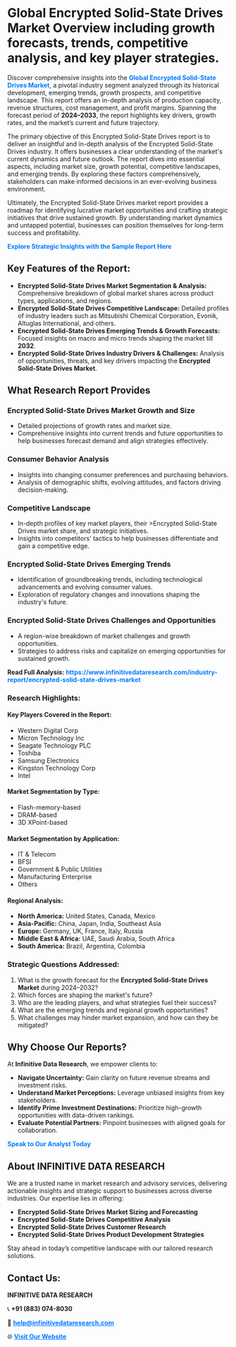<h1>Global Encrypted Solid-State Drives Market Overview including growth forecasts, trends, competitive analysis, and key player strategies.</h1>
<p>
Discover comprehensive insights into the 
<a href="https://www.infinitivedataresearch.com/industry-report/encrypted-solid-state-drives-market" rel="dofollow" style="color: #007BFF; text-decoration: none;"><strong>Global Encrypted Solid-State Drives Market</strong></a>, a pivotal industry segment analyzed through its historical development, emerging trends, growth prospects, and competitive landscape. This report offers an in-depth analysis of production capacity, revenue structures, cost management, and profit margins. Spanning the forecast period of <strong>2024–2033</strong>, the report highlights key drivers, growth rates, and the market’s current and future trajectory.
</p>
<p>
The primary objective of this Encrypted Solid-State Drives report is to deliver an insightful and in-depth analysis of the Encrypted Solid-State Drives industry. It offers businesses a clear understanding of the market's current dynamics and future outlook. The report dives into essential aspects, including market size, growth potential, competitive landscapes, and emerging trends. By exploring these factors comprehensively, stakeholders can make informed decisions in an ever-evolving business environment.
</p>
<p>
Ultimately, the Encrypted Solid-State Drives market report provides a roadmap for identifying lucrative market opportunities and crafting strategic initiatives that drive sustained growth. By understanding market dynamics and untapped potential, businesses can position themselves for long-term success and profitability.
</p>
<p>
<a href="https://www.infinitivedataresearch.com/request-sample/reportId=106918" style="color: #007BFF; text-decoration: none;"><strong>Explore Strategic Insights with the Sample Report Here</strong></a>
</p>

<h2>Key Features of the Report:</h2>
<ul>
<li><strong>Encrypted Solid-State Drives Market Segmentation & Analysis:</strong> Comprehensive breakdown of global market shares across product types, applications, and regions.</li>
<li><strong>Encrypted Solid-State Drives Competitive Landscape:</strong> Detailed profiles of industry leaders such as Mitsubishi Chemical Corporation, Evonik, Altuglas International, and others.</li>
<li><strong>Encrypted Solid-State Drives Emerging Trends & Growth Forecasts:</strong> Focused insights on macro and micro trends shaping the market till <strong>2032</strong>.</li>
<li><strong>Encrypted Solid-State Drives Industry Drivers & Challenges:</strong> Analysis of opportunities, threats, and key drivers impacting the <strong>Encrypted Solid-State Drives Market</strong>.</li>
</ul>

<h2>What Research Report Provides</h2>
<h3>Encrypted Solid-State Drives Market Growth and Size</h3>
<ul>
<li>Detailed projections of growth rates and market size.</li>
<li>Comprehensive insights into current trends and future opportunities to help businesses forecast demand and align strategies effectively.</li>
</ul>

<h3>Consumer Behavior Analysis</h3>
<ul>
<li>Insights into changing consumer preferences and purchasing behaviors.</li>
<li>Analysis of demographic shifts, evolving attitudes, and factors driving decision-making.</li>
</ul>

<h3>Competitive Landscape</h3>
<ul>
<li>In-depth profiles of key market players, their >Encrypted Solid-State Drives market share, and strategic initiatives.</li>
<li>Insights into competitors' tactics to help businesses differentiate and gain a competitive edge.</li>
</ul>

<h3>Encrypted Solid-State Drives Emerging Trends</h3>
<ul>
<li>Identification of groundbreaking trends, including technological advancements and evolving consumer values.</li>
<li>Exploration of regulatory changes and innovations shaping the industry's future.</li>
</ul>

<h3>Encrypted Solid-State Drives Challenges and Opportunities</h3>
<ul>
<li>A region-wise breakdown of market challenges and growth opportunities.</li>
<li>Strategies to address risks and capitalize on emerging opportunities for sustained growth.</li>
</ul>
<p><strong>Read Full Analysis:</strong> <a href="https://www.infinitivedataresearch.com/industry-report/encrypted-solid-state-drives-market" rel="dofollow" style="color: #007BFF; text-decoration: none;"><strong>https://www.infinitivedataresearch.com/industry-report/encrypted-solid-state-drives-market</strong></a></p>
<h3>Research Highlights:</h3>
<h4>Key Players Covered in the Report:</h4>
<ul><li>Western Digital Corp</li><li>Micron Technology Inc</li><li>Seagate Technology PLC</li><li>Toshiba</li><li>Samsung Electronics</li><li>Kingston Technology Corp</li><li>Intel</li></ul>
<h4>Market Segmentation by Type:</h4>
<ul><li>Flash-memory-based</li><li>DRAM-based</li><li>3D XPoint-based</li></ul>
<h4>Market Segmentation by Application:</h4>
<ul><li>IT &amp; Telecom</li><li>BFSI</li><li>Government &amp; Public Utilities</li><li>Manufacturing Enterprise</li><li>Others</li></ul>

<h4>Regional Analysis:</h4>
<ul>
<li><strong>North America:</strong> United States, Canada, Mexico</li>
<li><strong>Asia-Pacific:</strong> China, Japan, India, Southeast Asia</li>
<li><strong>Europe:</strong> Germany, UK, France, Italy, Russia</li>
<li><strong>Middle East & Africa:</strong> UAE, Saudi Arabia, South Africa</li>
<li><strong>South America:</strong> Brazil, Argentina, Colombia</li>
</ul>

<h3>Strategic Questions Addressed:</h3>
<ol>
<li>What is the growth forecast for the <strong>Encrypted Solid-State Drives Market</strong> during 2024–2032?</li>
<li>Which forces are shaping the market's future?</li>
<li>Who are the leading players, and what strategies fuel their success?</li>
<li>What are the emerging trends and regional growth opportunities?</li>
<li>What challenges may hinder market expansion, and how can they be mitigated?</li>
</ol>

<h2>Why Choose Our Reports?</h2>
<p>At <strong>Infinitive Data Research</strong>, we empower clients to:</p>
<ul>
<li><strong>Navigate Uncertainty:</strong> Gain clarity on future revenue streams and investment risks.</li>
<li><strong>Understand Market Perceptions:</strong> Leverage unbiased insights from key stakeholders.</li>
<li><strong>Identify Prime Investment Destinations:</strong> Prioritize high-growth opportunities with data-driven rankings.</li>
<li><strong>Evaluate Potential Partners:</strong> Pinpoint businesses with aligned goals for collaboration.</li>
</ul>
<p><a href="https://www.infinitivedataresearch.com/industry-report/encrypted-solid-state-drives-market" rel="dofollow" style="color: #007BFF; text-decoration: none;"><strong>Speak to Our Analyst Today</strong></a></p>

<h2>About INFINITIVE DATA RESEARCH</h2>
<p>We are a trusted name in market research and advisory services, delivering actionable insights and strategic support to businesses across diverse industries. Our expertise lies in offering:</p>
<ul>
<li><strong>Encrypted Solid-State Drives Market Sizing and Forecasting</strong></li>
<li><strong>Encrypted Solid-State Drives Competitive Analysis</strong></li>
<li><strong>Encrypted Solid-State Drives Customer Research</strong></li>
<li><strong>Encrypted Solid-State Drives Product Development Strategies</strong></li>
</ul>
<p>Stay ahead in today’s competitive landscape with our tailored research solutions.</p>

<h2>Contact Us:</h2>
<p><strong>INFINITIVE DATA RESEARCH</strong></p>
<p>📞 <strong>+91 (883) 074-8030</strong></p>
<p>📧 <strong><a href="mailto:help@infinitivedataresearch.com" style="color: #007BFF;">help@infinitivedataresearch.com</a></strong></p>
<p>🌐 <strong><a href="https://www.infinitivedataresearch.com" rel="dofollow" style="color: #007BFF;">Visit Our Website</a></strong></p>